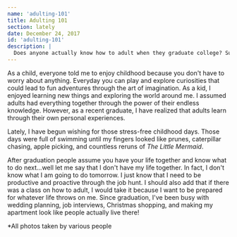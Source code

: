 ```yaml
---
name: 'adulting-101'
title: Adulting 101
section: lately
date: December 24, 2017
id: 'adulting-101'
description: |
  Does anyone actually know how to adult when they graduate college? Sure, they know that they need to get an apartment, find a job, and pay their bills, but how do they actually do it?
---
```


As a child, everyone told me to enjoy childhood because you don't have to worry about anything. Everyday you can play and explore curiosities that could lead to fun adventures through the art of imagination. As a kid, I enjoyed learning new things and exploring the world around me. I assumed adults had everything together through the power of their endless knowledge. However, as a recent graduate, I have realized that adults learn through their own personal experiences.

Lately, I have begun wishing for those stress-free childhood days. Those days were full of swimming until my fingers looked like prunes, caterpillar chasing, apple picking, and countless reruns of _The Little Mermaid_.

After graduation people assume you have your life together and know what to do next...well let me say that I don't have my life together. In fact, I don't know what I am going to do tomorrow. I just know that I need to be productive and proactive through the job hunt. I should also add that if there was a class on how to adult, I would take it because I want to be prepared for whatever life throws on me. Since graduation, I've been busy with wedding planning, job interviews, Christmas shopping, and making my apartment look like people actually live there!


*All photos taken by various people
